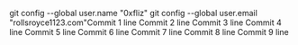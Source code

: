 git config --global user.name "0xfliz"
git config --global user.email "rollsroyce1123.com"Commit 1 line
Commit 2 line
Commit 3 line
Commit 4 line
Commit 5 line
Commit 6 line
Commit 7 line
Commit 8 line
Commit 9 line
